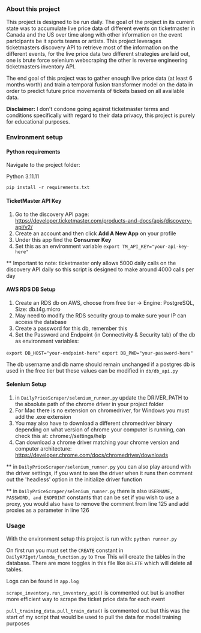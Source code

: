 ### About this project

This project is designed to be run daily. The goal of the project in its current state was to accumulate live price data of different 
events on ticketmaster in Canada and the US over time along with other information on the event partcipants be it sports 
teams or artists. This project leverages ticketmasters discovery API to retrieve most of the information
on the different events, for the live price data two different strategies are laid out, one is brute force selenium webscraping
the other is reverse engineering ticketmasters inventory API.

The end goal of this project was to gather enough live price data (at least 6 months worth) and train a temporal fusion transformer model
on the data in order to predict future price movements of tickets based on all available data.

**Disclaimer:** I don't condone going against ticketmaster terms and conditions specifically with regard to their data privacy, this project is
purely for educational purposes.

### Environment setup

#### Python requirements
Navigate to the project folder:

Python 3.11.11

```pip install -r requirements.txt```

#### TicketMaster API Key
1. Go to the discovery API page:
https://developer.ticketmaster.com/products-and-docs/apis/discovery-api/v2/
2. Create an account and then click **Add A New App** on your profile
3. Under this app find the **Consumer Key**
4. Set this as an environment variable 
```export TM_API_KEY="your-api-key-here"```

** Important to note: ticketmaster only allows 5000 daily calls on the discovery API daily so this script is designed to make around 4000 calls per day

#### AWS RDS DB Setup

1. Create an RDS db on AWS, choose from free tier -> Engine: PostgreSQL, Size: db.t4g.micro
3. May need to modify the RDS security group to make sure your IP can access the database
4. Create a password for this db, remember this
5. Set the Password and Endpoint (in Connectivity & Security tab) of the db as environment variables: 

```export DB_HOST="your-endpoint-here"```
```export DB_PWD="your-password-here"```

The db username and db name should remain unchanged if a postgres db is used in the free tier but these values can be modified in ```db/db_api.py```

#### Selenium Setup
1. in ``DailyPriceScraper/selenium_runner.py`` update the DRIVER_PATH to the absolute path of the chrome driver in your project folder
2. For Mac there is no extension on chromedriver, for Windows you must add the .exe extension
3. You may also have to download a different chromedriver binary depending on what version of chrome your computer is running, can check this at: chrome://settings/help
4. Can download a chrome driver matching your chrome version and computer architecture: https://developer.chrome.com/docs/chromedriver/downloads

** in ```DailyPriceScraper/selenium_runner.py``` you can also play around with the driver settings, if you want to see the driver when it runs then comment out the 'headless' option in the initialize driver function

** in ```DailyPriceScraper/selenium_runner.py``` there is also ```USERNAME, PASSWORD, and ENDPOINT``` constants that can be set if you wish to use a proxy, you would also have to remove the comment from line 125 and add proxies as a parameter in line 126  

### Usage

With the environment setup this project is run with: ```python runner.py```

On first run you must set the ```CREATE``` constant in ```DailyAPIget/lambda_function.py``` to ```True```
This will create the tables in the database. There are more toggles in this file like ```DELETE``` which will delete all tables.

Logs can be found in ```app.log```

```scrape_inventory.run_inventory_api()``` is commented out but is another more efficient way to scrape the ticket price data for each event

```pull_training_data.pull_train_data()``` is commented out but this was the start of my script that would be used to pull the data for model training purposes

